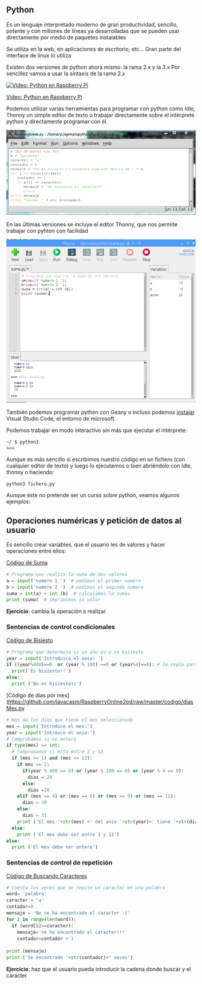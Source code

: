 ## Python

Es un lenguaje interpretado moderno de gran productividad, sencillo, potente y con millones de líneas ya desarrolladas que se pueden usar directamente por medio de paquetes instalables

Se utiliza en la web, en aplicaciones de escritorio, etc... Gran parte del interface de linux lo utiliza

Existen dos versiones de python ahora mismo: la rama 2.x y la 3.x
Por sencillez vamos a usar la sintaxis de la rama 2.x

[![Video: Python en Raspberry Pi](https://img.youtube.com/vi/Yy2oad1Xnoo/0.jpg)](https://youtu.be/Yy2oad1Xnoo)


[Video: Python en Raspberry Pi](https://youtu.be/Yy2oad1Xnoo)

Podemos utilizar varias herramientas para programar con python como Idle, Thonny un simple editor de texto o trabajar directamente sobre el intérprete python y directamente programar con él.

![Herramienta idle](./images/idle.png)

En las últimas versiones se incluye el editor Thonny, que nos permite trabajar con pyhton con facilidad

![Editor Thonny](./images/Thonny.png)

También podemos programar python con Geany o incluso podemos [instalar](https://pimylifeup.com/raspberry-pi-visual-studio-code/) Visual Studio Code, el entorno de microsoft.

Podemos trabajar en modo interactivo sin más que ejecutar el intérprete:

```
~/ $ python3
>>>

```

Aunque es más sencillo si escribimos nuestro código en un fichero (con cualquier editor de texto) y luego lo ejecutamos o bien abriéndolo con idle, thonny o haciendo:

```
python3 fichero.py
```

Aunque éste no pretende ser un curso sobre python, veamos algunos ejemplos:

## Operaciones numéricas y petición de datos al usuario

Es sencillo crear variables, que el usuario les de valores y hacer operaciones entre ellos:

[Código de Suma](https://github.com/javacasm/RaspberryOnline2ed/raw/master/codigo/suma.py)

```python
# Programa que realiza la suma de dos valores
a = input('numero 1 ')  # pedimos el primer numero
b = input('numero 2 ')  # pedimos el segundo numero
suma = int(a) + int (b)  # calculamos la sumas
print (suma)  # imprimimos su valor
```

**Ejercicio**: cambia la operación a realizar

### Sentencias de control condicionales

[Código de Bisiesto](https://github.com/javacasm/RaspberryOnline2ed/raw/master/codigo/bisiesto.py)

```python
# Programa que determina si un año es o no bisiesto
year = input('Introduzca el anio: ')
if ((year%400)==0  or (year % 100) ==0 or (year%4)==0): # la regla para saber si es bisiesto
  print('Es bisiesto!!')
else:
  print ('No es bisiesto!!')
```

[Código de días por mes](https://github.com/javacasm/RaspberryOnline2ed/raw/master/codigo/diasMes.py

```python
# Nos da los dias que tiene el mes seleccionado
mes = input('Introduce el mes:')
year = input('Introuce el anio:')
# Comprobamos si es entero
if type(mes) == int:
  # Comprobamos si esta entre 1 y 12
  if (mes >= 1) and (mes <= 12):
    if mes == 2:
      if(year % 400 == 0) or (year % 100 == 0) or (year % 4 == 0):
        dias = 29
      else:
        dias =28
    elif (mes == 4) or (mes == 6) or (mes == 9) or (mes == 11):
      dias = 30
    else:
      dias = 31
    print ('El mes '+str(mes) +' del anio '+str(year)+' tiene '+str(dias)+ ' dias')
  else:
    print ('El mes debe ser entre 1 y 12')
else:
  print ('El mes debe ser entero')
```

### Sentencias de control de repetición

[Código de Buscando Caracteres](https://raw.githubusercontent.com/javacasm/RaspberryOnline2ed/master/codigo/buscaCaracter.py)

```python
# Cuenta las veces que se repite un caracter en una palabra
word= 'palabra' 
caracter = 'a' 
contador=0
mensaje = 'No se ha encontrado el caracter :('
for i in range(len(word)):
  if (word[i]==caracter):
    mensaje='se ha encontrado el caracter!!!'
    contador=contador + 1

print (mensaje)
print ('Se encontrado '+str(contador)+' veces')
```

**Ejercicio**: haz que el usuario pueda introducir la cadena donde buscar y el carácter

